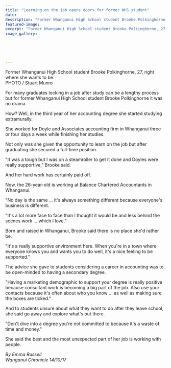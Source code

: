 ```yaml
---
title: "Learning on the job opens doors for former WHS student"
date: 
description: "Former Whanganui High School student Brooke Polkinghorne, 27, right where she wants to be..."
featured-image: 
excerpt: "Former Whanganui High School student Brooke Polkinghorne, 27, right where she wants to be."
image_gallery:
	
	
	
	
	
---
```


<p><span>Former Whanganui High School student Brooke Polkinghorne, 27, right where she wants to be. <br />PHOTO / Stuart Munro</span></p>
<p class="element element-paragraph">For many graduates locking in a job after study can be a lengthy process but for former Whanganui High School student Brooke Polkinghorne it was no drama.</p>
<p class="element element-paragraph">How? Well, in the third year of her accounting degree she started studying extramurally.</p>
<p class="element element-paragraph">She worked for Doyle and Associates accounting firm in Whanganui three or four days a week while finishing her studies.</p>
<p class="element element-paragraph">Not only was she given the opportunity to learn on the job but after graduating she secured a full-time position.</p>
<p class="element element-paragraph">"It was a tough but I was on a steamroller to get it done and Doyles were really supportive," Brooke said.</p>
<p class="element element-paragraph">And her hard work has certainly paid off.</p>
<p class="element element-paragraph">Now, the 26-year-old is working at Balance Chartered Accountants in Whanganui.</p>
<p class="element element-paragraph">"No day is the same ... it's always something different because everyone's business is different.</p>
<p class="element element-paragraph">"It's a lot more face to face than I thought it would be and less behind the scenes work ... which I love."</p>
<p class="element element-paragraph">Born and raised in Whanganui, Brooke said there is no place she'd rather be.</p>
<p class="element element-paragraph">"It's a really supportive environment here. When you're in a town where everyone knows you and wants you to do well, it's a nice feeling to be supported."</p>
<p class="element element-paragraph">The advice she gave to students considering a career in accounting was to be open-minded to having a secondary degree.</p>
<p class="element element-paragraph">"Having a marketing demographic to support your degree is really positive because consultant work is becoming a big part of the job. Also use your contacts because it's often about who you know ... as well as making sure the boxes are ticked."</p>
<p class="element element-paragraph">And to students unsure about what they want to do after they leave school, she said go away and explore what's out there.</p>
<p class="element element-paragraph">"Don't dive into a degree you're not committed to because it's a waste of time and money."</p>
<p class="element element-paragraph">She said the best and the most unexpected part of her job is working with people.</p>
<p><em>By Emma Russell</em><br /><em>Wanganui Chronicle 14/10/17</em></p>

